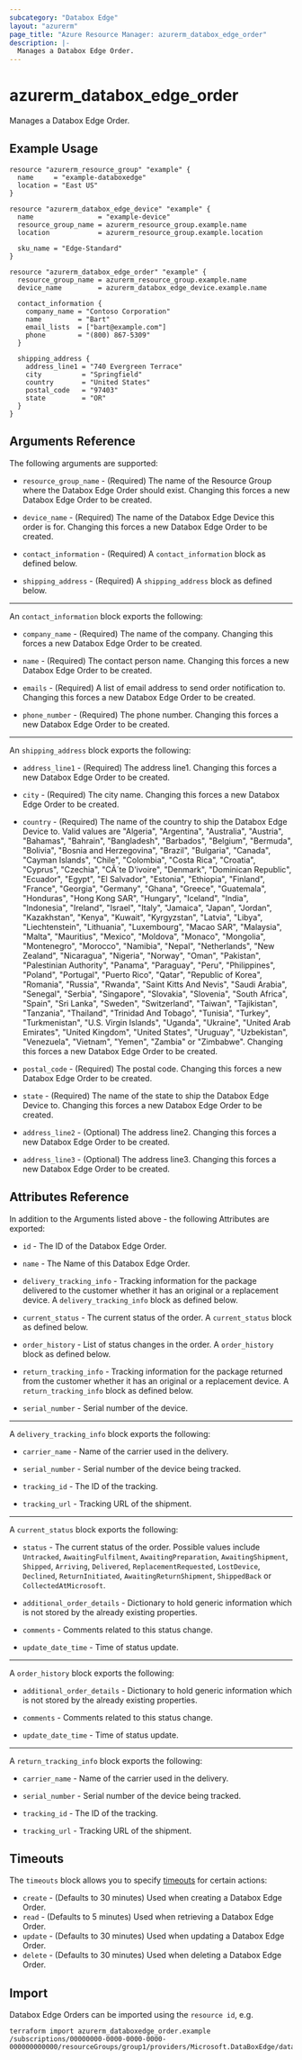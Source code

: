 ```yaml
---
subcategory: "Databox Edge"
layout: "azurerm"
page_title: "Azure Resource Manager: azurerm_databox_edge_order"
description: |-
  Manages a Databox Edge Order.
---
```


# azurerm_databox_edge_order

Manages a Databox Edge Order.

## Example Usage

```hcl
resource "azurerm_resource_group" "example" {
  name     = "example-databoxedge"
  location = "East US"
}

resource "azurerm_databox_edge_device" "example" {
  name                = "example-device"
  resource_group_name = azurerm_resource_group.example.name
  location            = azurerm_resource_group.example.location

  sku_name = "Edge-Standard"
}

resource "azurerm_databox_edge_order" "example" {
  resource_group_name = azurerm_resource_group.example.name
  device_name         = azurerm_databox_edge_device.example.name

  contact_information {
    company_name = "Contoso Corporation"
    name         = "Bart"
    email_lists  = ["bart@example.com"]
    phone        = "(800) 867-5309"
  }

  shipping_address {
    address_line1 = "740 Evergreen Terrace"
    city          = "Springfield"
    country       = "United States"
    postal_code   = "97403"
    state         = "OR"
  }
}
```

## Arguments Reference

The following arguments are supported:

* `resource_group_name` - (Required) The name of the Resource Group where the Databox Edge Order should exist. Changing this forces a new Databox Edge Order to be created.

* `device_name` - (Required) The name of the Databox Edge Device this order is for. Changing this forces a new Databox Edge Order to be created.

* `contact_information` - (Required)  A `contact_information` block as defined below.

* `shipping_address` - (Required)  A `shipping_address` block as defined below.

---

An `contact_information` block exports the following:

* `company_name` - (Required) The name of the company. Changing this forces a new Databox Edge Order to be created.

* `name` - (Required) The contact person name. Changing this forces a new Databox Edge Order to be created.

* `emails` - (Required) A list of email address to send order notification to. Changing this forces a new Databox Edge Order to be created.

* `phone_number` - (Required) The phone number. Changing this forces a new Databox Edge Order to be created.

---

An `shipping_address` block exports the following:

* `address_line1` - (Required) The address line1. Changing this forces a new Databox Edge Order to be created.

* `city` - (Required) The city name. Changing this forces a new Databox Edge Order to be created.

* `country` - (Required) The name of the country to ship the Databox Edge Device to. Valid values are "Algeria", "Argentina", "Australia", "Austria", "Bahamas", "Bahrain", "Bangladesh", "Barbados", "Belgium", "Bermuda", "Bolivia", "Bosnia and Herzegovina", "Brazil", "Bulgaria", "Canada", "Cayman Islands", "Chile", "Colombia", "Costa Rica", "Croatia", "Cyprus", "Czechia", "CÃ´te D'ivoire", "Denmark", "Dominican Republic", "Ecuador", "Egypt", "El Salvador", "Estonia", "Ethiopia", "Finland", "France", "Georgia", "Germany", "Ghana", "Greece", "Guatemala", "Honduras", "Hong Kong SAR", "Hungary", "Iceland", "India", "Indonesia", "Ireland", "Israel", "Italy", "Jamaica", "Japan", "Jordan", "Kazakhstan", "Kenya", "Kuwait", "Kyrgyzstan", "Latvia", "Libya", "Liechtenstein", "Lithuania", "Luxembourg", "Macao SAR", "Malaysia", "Malta", "Mauritius", "Mexico", "Moldova", "Monaco", "Mongolia", "Montenegro", "Morocco", "Namibia", "Nepal", "Netherlands", "New Zealand", "Nicaragua", "Nigeria", "Norway", "Oman", "Pakistan", "Palestinian Authority", "Panama", "Paraguay", "Peru", "Philippines", "Poland", "Portugal", "Puerto Rico", "Qatar", "Republic of Korea", "Romania", "Russia", "Rwanda", "Saint Kitts And Nevis", "Saudi Arabia", "Senegal", "Serbia", "Singapore", "Slovakia", "Slovenia", "South Africa", "Spain", "Sri Lanka", "Sweden", "Switzerland", "Taiwan", "Tajikistan", "Tanzania", "Thailand", "Trinidad And Tobago", "Tunisia", "Turkey", "Turkmenistan", "U.S. Virgin Islands", "Uganda", "Ukraine", "United Arab Emirates", "United Kingdom", "United States", "Uruguay", "Uzbekistan", "Venezuela", "Vietnam", "Yemen", "Zambia" or "Zimbabwe". Changing this forces a new Databox Edge Order to be created.

* `postal_code` - (Required) The postal code. Changing this forces a new Databox Edge Order to be created.

* `state` - (Required) The name of the state to ship the Databox Edge Device to. Changing this forces a new Databox Edge Order to be created.

* `address_line2` - (Optional) The address line2. Changing this forces a new Databox Edge Order to be created.

* `address_line3` - (Optional) The address line3. Changing this forces a new Databox Edge Order to be created.

## Attributes Reference

In addition to the Arguments listed above - the following Attributes are exported: 

* `id` - The ID of the Databox Edge Order.

* `name` - The Name of this Databox Edge Order.

* `delivery_tracking_info` - Tracking information for the package delivered to the customer whether it has an original or a replacement device. A `delivery_tracking_info` block as defined below.

* `current_status` - The current status of the order. A `current_status` block as defined below.

* `order_history` - List of status changes in the order. A `order_history` block as defined below.

* `return_tracking_info` - Tracking information for the package returned from the customer whether it has an original or a replacement device. A `return_tracking_info` block as defined below.

* `serial_number` - Serial number of the device.

---

A `delivery_tracking_info` block exports the following:

* `carrier_name` - Name of the carrier used in the delivery.

* `serial_number` - Serial number of the device being tracked.

* `tracking_id` - The ID of the tracking.

* `tracking_url` - Tracking URL of the shipment.

---

A `current_status` block exports the following:

 * `status` - The current status of the order. Possible values include `Untracked`, `AwaitingFulfilment`, `AwaitingPreparation`, `AwaitingShipment`, `Shipped`, `Arriving`, `Delivered`, `ReplacementRequested`, `LostDevice`, `Declined`, `ReturnInitiated`, `AwaitingReturnShipment`, `ShippedBack` or `CollectedAtMicrosoft`.

* `additional_order_details` - Dictionary to hold generic information which is not stored by the already existing properties.

* `comments` - Comments related to this status change.

* `update_date_time` - Time of status update.

---

A `order_history` block exports the following:

* `additional_order_details` - Dictionary to hold generic information which is not stored by the already existing properties.

* `comments` - Comments related to this status change.

* `update_date_time` - Time of status update.

---

A `return_tracking_info` block exports the following:

* `carrier_name` - Name of the carrier used in the delivery.

* `serial_number` - Serial number of the device being tracked.

* `tracking_id` - The ID of the tracking.

* `tracking_url` - Tracking URL of the shipment.

## Timeouts

The `timeouts` block allows you to specify [timeouts](https://www.terraform.io/docs/configuration/resources.html#timeouts) for certain actions:

* `create` - (Defaults to 30 minutes) Used when creating a Databox Edge Order.
* `read` - (Defaults to 5 minutes) Used when retrieving a Databox Edge Order.
* `update` - (Defaults to 30 minutes) Used when updating a Databox Edge Order.
* `delete` - (Defaults to 30 minutes) Used when deleting a Databox Edge Order.

## Import

Databox Edge Orders can be imported using the `resource id`, e.g.

```shell
terraform import azurerm_databoxedge_order.example /subscriptions/00000000-0000-0000-0000-000000000000/resourceGroups/group1/providers/Microsoft.DataBoxEdge/dataBoxEdgeDevices/device1/orders/default
```
